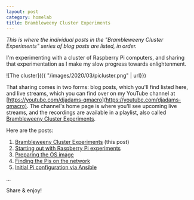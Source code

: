 ```yaml
---
layout: post
category: homelab
title: Brambleweeny Cluster Experiments
---
```


_This is where the individual posts in the "Brambleweeny Cluster Experiments" series of blog posts are listed, in order._

I'm experimenting with a cluster of Raspberry Pi computers, and sharing that experimentation as I make my slow progress towards enlightenment.

![The cluster]({{ "/images/2020/03/picluster.png" | url}})

That sharing comes in two forms: blog posts, which you'll find listed here, and live streams, which you can find over on my YouTube channel at [https://youtube.com/djadams-qmacro](https://youtube.com/djadams-qmacro). The channel's home page is where you'll see upcoming live streams, and the recordings are available in a playlist, also called [Brambleweeny Cluster Experiments](https://www.youtube.com/playlist?list=PLfctWmgNyOIf9rXaZp9RSM2YVxAPGGthe).

Here are the posts:

1. [Brambleweeny Cluster Experiments](/2020/03/22/brambleweeny-cluster-experiments) (this post)
1. [Starting out with Raspberry Pi experiments](/2020/03/22/starting-out-with-raspberry-pi-experiments)
1. [Preparing the OS image](/2020/03/22/preparing-the-os-image)
1. [Finding the Pis on the network](/2020/03/22/finding-the-pis-on-the-network)
1. [Initial Pi configuration via Ansible](/2020/04/05/initial-pi-configuration-via-ansible)

...

Share & enjoy!
